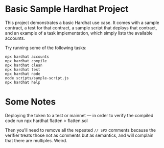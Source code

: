# Basic Sample Hardhat Project

This project demonstrates a basic Hardhat use case. It comes with a sample contract, a test for that contract, a sample script that deploys that contract, and an example of a task implementation, which simply lists the available accounts.

Try running some of the following tasks:

```shell
npx hardhat accounts
npx hardhat compile
npx hardhat clean
npx hardhat test
npx hardhat node
node scripts/sample-script.js
npx hardhat help
```

# Some Notes
Deploying the token to a test or mainnet — in order to verify the compiled code run
npx hardhat flatten > flatten.sol

Then you'll need to remove all the repeated `// SPX` comments because the verifier treats those not as comments but as semantics, and will complain that there are multiples. Weird.
